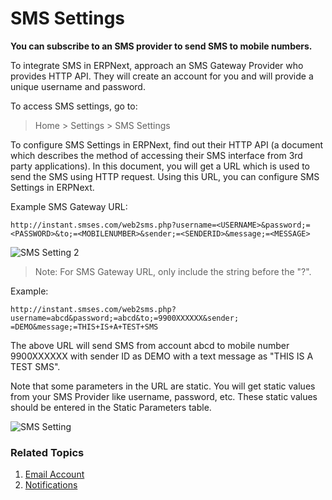 <!-- add-breadcrumbs -->
# SMS Settings

**You can subscribe to an SMS provider to send SMS to mobile numbers.**

To integrate SMS in ERPNext, approach an SMS Gateway Provider who provides HTTP
API. They will create an account for you and will provide a unique username
and password.

To access SMS settings, go to:
> Home > Settings > SMS Settings

To configure SMS Settings in ERPNext, find out their HTTP API (a document
which describes the method of accessing their SMS interface from 3rd party
applications). In this document, you will get a URL which is used to send the
SMS using HTTP request. Using this URL, you can configure SMS Settings in
ERPNext.

Example SMS Gateway URL:

    http://instant.smses.com/web2sms.php?username=<USERNAME>&password;=<PASSWORD>&to;=<MOBILENUMBER>&sender;=<SENDERID>&message;=<MESSAGE>


<img class="screenshot" alt="SMS Setting 2" src="{{docs_base_url}}/assets/img/setup/sms-settings2.jpg">

> Note: For SMS Gateway URL, only include the string before the "?".

Example:

    http://instant.smses.com/web2sms.php?username=abcd&password;=abcd&to;=9900XXXXXX&sender;
    =DEMO&message;=THIS+IS+A+TEST+SMS

The above URL will send SMS from account abcd to mobile number 9900XXXXXX with
sender ID as DEMO with a text message as "THIS IS A TEST SMS".

Note that some parameters in the URL are static. You will get static values
from your SMS Provider like username, password, etc. These static values should
be entered in the Static Parameters table.

<img class="screenshot" alt="SMS Setting" src="{{docs_base_url}}/assets/img/setup/sms-settings1.png">

### Related Topics
1. [Email Account](/docs/v12/user/manual/en/setting-up/email/email-account)
1. [Notifications](/docs/v12/user/manual/en/setting-up/notifications)
